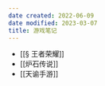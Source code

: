 ```yaml
---
date created: 2022-06-09
date modified: 2023-03-07
title: 游戏笔记
---
```

- [[§ 王者荣耀]]
- [[炉石传说]]
- [[天谕手游]]

